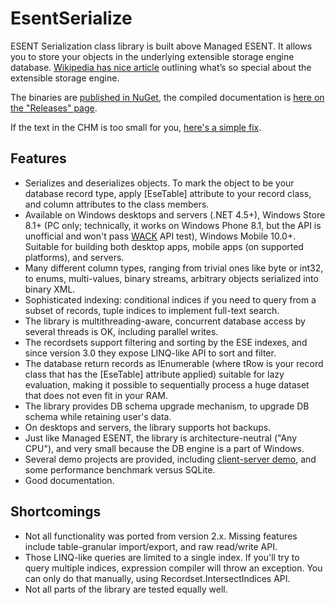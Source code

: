 # EsentSerialize
ESENT Serialization class library is built above Managed ESENT. It allows you to store your objects in the underlying extensible storage engine database. [Wikipedia has nice article](https://en.wikipedia.org/wiki/Extensible_Storage_Engine) outlining what’s so special about the extensible storage engine.

The binaries are [published in NuGet](https://www.nuget.org/packages/EsentSerialize), the compiled documentation is [here on the "Releases" page](https://github.com/Const-me/EsentSerialize/releases).

If the text in the CHM is too small for you, [here's a simple fix](http://superuser.com/a/204783/31483).

## Features
* Serializes and deserializes objects. To mark the object to be your database record type, apply [EseTable] attribute to your record class, and column attributes to the class members.
* Available on Windows desktops and servers (.NET 4.5+), Windows Store 8.1+ (PC only; technically, it works on Windows Phone 8.1, but the API is unofficial and won't pass [WACK](https://developer.microsoft.com/en-us/windows/develop/app-certification-kit) API test), Windows Mobile 10.0+. Suitable for building both desktop apps, mobile apps (on supported platforms), and servers.
* Many different column types, ranging from trivial ones like byte or int32, to enums, multi-values, binary streams, arbitrary objects serialized into binary XML.
* Sophisticated indexing: conditional indices if you need to query from a subset of records, tuple indices to implement full-text search.
* The library is multithreading-aware, concurrent database access by several threads is OK, including parallel writes.
* The recordsets support filtering and sorting by the ESE indexes, and since version 3.0 they expose LINQ-like API to sort and filter.
* The database return records as IEnumerable<tRow> (where tRow is your record class that has the [EseTable] attribute applied) suitable for lazy evaluation, making it possible to sequentially process a huge dataset that does not even fit in your RAM. 
* The library provides DB schema upgrade mechanism, to upgrade DB schema while retaining user's data.
* On desktops and servers, the library supports hot backups.
* Just like Managed ESENT, the library is architecture-neutral ("Any CPU"), and very small because the DB engine is a part of Windows.
* Several demo projects are provided, including [client-server demo](https://github.com/Const-me/EsentSerialize/tree/master/Demos/ClientServer), and some performance benchmark versus SQLite.
* Good documentation.

## Shortcomings
* Not all functionality was ported from version 2.x. Missing features include table-granular import/export, and raw read/write API.
* Those LINQ-like queries are limited to a single index. If you'll try to query multiple indices, expression compiler will throw an exception. You can only do that manually, using Recordset<tRow>.IntersectIndices API.
* Not all parts of the library are tested equally well.